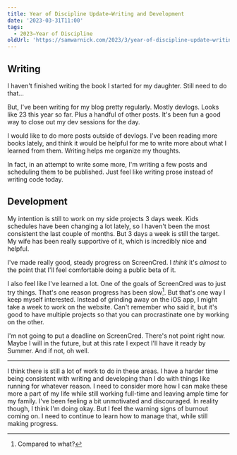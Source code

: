 ```yaml
---
title: Year of Discipline Update—Writing and Development
date: '2023-03-31T11:00'
tags:
  - 2023—Year of Discipline
oldUrl: 'https://samwarnick.com/2023/3/year-of-discipline-update—writing-and-development'
---
```


## Writing

I haven't finished writing the book I started for my daughter. Still need to do that...

But, I've been writing for my blog pretty regularly. Mostly devlogs. Looks like 23 this year so far. Plus a handful of other posts. It's been fun a good way to close out my dev sessions for the day.

I would like to do more posts outside of devlogs. I've been reading more books lately, and think it would be helpful for me to write more about what I learned from them. Writing helps me organize my thoughts.

In fact, in an attempt to write some more, I'm writing a few posts and scheduling them to be published. Just feel like writing prose instead of writing code today.

## Development

My intention is still to work on my side projects 3 days week. Kids schedules have been changing a lot lately, so I haven't been the most consistent the last couple of months. But 3 days a week is still the target. My wife has been really supportive of it, which is incredibly nice and helpful.

I've made really good, steady progress on ScreenCred. I _think_ it's _almost_ to the point that I'll feel comfortable doing a public beta of it.

I also feel like I've learned a lot. One of the goals of ScreenCred was to just try things. That's one reason progress has been slow[^1]. But that's one way I keep myself interested. Instead of grinding away on the iOS app, I might take a week to work on the website. Can't remember who said it, but it's good to have multiple projects so that you can procrastinate one by working on the other.

I'm not going to put a deadline on ScreenCred. There's not point right now. Maybe I will in the future, but at this rate I expect I'll have it ready by Summer. And if not, oh well.

---

I think there is still a lot of work to do in these areas. I have a harder time being consistent with writing and developing than I do with things like running for whatever reason. I need to consider more how I can make these more a part of my life while still working full-time and leaving ample time for my family. I've been feeling a bit unmotivated and discouraged. In reality though, I think I'm doing okay. But I feel the warning signs of burnout coming on. I need to continue to learn how to manage that, while still making progress.

[^1]: Compared to what?
